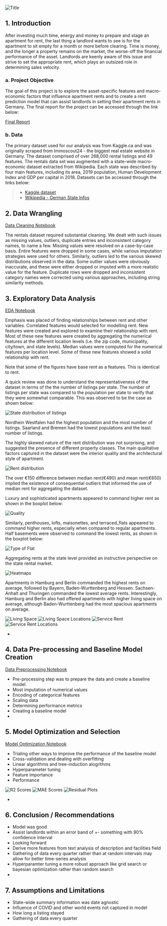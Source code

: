 ![Title](./reports/figures/cover_photo_title.png)
## 1. Introduction
After investing much time, energy and money to prepare and stage an apartment for rent, the last thing a landlord wants to see is for the apartment to sit empty for a month or more before clearing. Time is money, and the longer a property remains on the market, the worse-off the financial performance of the asset. Landlords are keenly aware of this issue and strive to set the appropriate rent, which plays an outsized role in determining sales velocity. 

### a. Project Objective
The goal of this project is to explore the asset-specific features and macro-economic factors that influence apartment rents and to create a rent prediction model that can assist landlords in setting their apartment rents in Germany.
The final report for the project can be accessed through the link below:

[Final Report](./reports/rent_data_analysis_report)

### b. Data
The primary dataset used for our analysis was from Kaggle.ca and was originally scraped from Immoscout24 - the biggest real estate website in Germany. The dataset comprised of over 268,000 rental listings and 49 features. The rentals data set was augmented with a state-wide macro-economic dataset extracted from Wikipedia. Each state was described by four main features, including its area, 2019 population, Human Development Index and GDP per capital in 2018. Datasets can be accessed through the links below:
> * [Kaggle dataset](https://www.kaggle.com/corrieaar/apartment-rental-offers-in-germany)
> * [Wikipedia - German State Infos](https://en.wikipedia.org/wiki/States_of_Germany)


## 2. Data Wrangling
[Data Cleaning Notebook](./notebooks/A_data_wrangling_final.ipynb)

The rentals dataset required substantial cleaning. We dealt with such issues as missing values, outliers, duplicate entries and inconsistent category names, to name a few. Missing values were resolved on a case-by-case basis. Entire features were dropped in some cases, while various imputation strategies were used for others. Similarly, outliers led to the various skewed distributions observed in the data. Some outlier values were obviously inaccurate, and these were either dropped or imputed with a more realistic value for the feature. Duplicate rows were dropped and inconsistent category names were corrected using various approaches, including string similarity methods. 

## 3. Exploratory Data Analysis
[EDA Notebook](./notebooks/B_exploratory_data_analysis_final.ipynb)

Emphasis was placed of finding relationships between rent and other variables. Correlated features would selected for modelling rent. New features were created and explored to examine their relationship with rent. Most of these new features were created by aggregating the numerical features at the different location levels (i.e. the zip code, municipality, city/town, and state levels). Median values were computed for the numerical features per location level. Some of these new features showed a solid relationship with rent. 

Note that some of the figures have base rent as a features. This is identical to rent. 

A quick review was done to understand the representativeness of the dataset in terms of the the number of listings per state. The number of listings per state was compared to the population per state to verify that they were somewhat comparable. This was observed to be the case as shown below:

![State distribution of listings](./reports/figures/state_listings_pop_distr.png)

Nordhein Westfalen had the highest population and the most number of listings. Saarland and Bremen had the lowest populations and the least number of listings. 

The highly skewed nature of the rent distribution was not surprising, and suggested the presence of different property classes. The main qualitative factors captured in the dataset were the interior quality and the architectural style of apartment.

![Rent distribution](./reports/figures/baseRent_distribution.png)

The over €150 difference between median rent(€490) and mean rent(€650) implied the existence of consequential outliers that informed the use of median rent for aggregating the dataset. 

Luxury and sophisticated apartments appeared to command higher rent as shown in the boxplot below:

![Quality](./reports/figures/qual_rent.png)

Similarly, penthouses, lofts, maisonettes, and terraced_flats appeared to command higher rents, especially when compared to regular apartments. Half basements were observed to command the lowest rents, as shown in the boxplot below:

![Type of Flat](./reports/figures/flat_rent.png)

Aggregating rents at the state level provided an instructive perspective on the state rental market. 

![Heatmaps](./reports/figures/map.png)

Apartments in Hamburg and Berlin commanded the highest rents on average, followed by Bayern, Baden-Wurttenberg and Hessen. Sachsen-Anhalt and Thuringen commanded the lowest average rents. Interestingly, Hamburg and Berlin also had offered apartments with higher living space on average, although Baden-Wurttenberg had the most spacious apartments on average. 


![Living Space](./reports/figures/livingSpace_rent.png)
![Living Space Locations](./reports/figures/LivingSpace_rent_all.png)
![Service Rent](./reports/figures/service_rent.png)
![Service Rent Locations](./reports/figures/service_rent_all.png)


- 
## 4. Data Pre-processing and Baseline Model Creation
[Data Preprocessing Notebook](./notebooks/C_pre-processing_final.ipynbb)

- Pre-processing step was to prepare the data and create a baseline model.
- Most imputation of numerical values
- Encoding of categorical features
- Scaling data
- Determining performance metrics
- Creating a baseline model
- 
## 5. Model Optimization and Selection
[Model Optimization Notebook](./notebooks/D_modelling_final.ipynb)

- Trialing other ways to improve the performance of the baseline model
- Cross-validation and dealing with overfitting
- Linear algorithms and tree-induction alogrithms
- Hyperparameter tuning
- Feature importance
- Performance

![R2 Scores](./reports/figures/r2_scores.png)
![MAE Scores](./reports/figures/mae_scores.png)
![Residual Plots](./reports/figures/residual_plots.png)


- 
## 6. Conclusion / Recommendations
- Model was good
- Assist landlords within an error band of +- something with 90% confidence interval
- Looking forward
-   Derive more features from text analysis of description and facilities field
-   Gathering of data every quarter rather than at random intervals may allow for better time-series analysis
-   Hyperparamter tuning a more robust approach like grid search or bayesian optimization rather than random search
-  
## 7. Assumptions and Limitations
- State-wide summary information was date agnostic
- Influence of COVID and other world events not captured in model
- How long a listing stayed 
- Gathering of data every quarter
